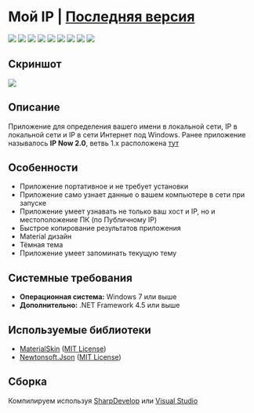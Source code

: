 # Мой IP | [Последняя версия](https://github.com/Zalexanninev15/MyIP/releases/latest)

[![](https://img.shields.io/badge/OS-Windows-informational)](https://github.com/Zalexanninev15/MyIP)
[![](https://img.shields.io/badge/written_on-.NET_Framework_4.5-512BD4.svg?logo=dotnet)](https://dotnet.microsoft.com/download/dotnet-framework/net45)
[![](https://img.shields.io/badge/written_on-CSharp-239120.svg?logo=csharp)](https://github.com/Zalexanninev15/MyIP)
[![](https://img.shields.io/github/v/release/Zalexanninev15/MyIP)](https://github.com/Zalexanninev15/MyIP/releases/latest)
[![](https://img.shields.io/github/downloads/Zalexanninev15/MyIP/total.svg)](https://github.com/Zalexanninev15/MyIP/releases)
[![](https://img.shields.io/github/last-commit/Zalexanninev15/MyIP)](https://github.com/Zalexanninev15/MyIP/commits/master)
[![](https://img.shields.io/github/stars/Zalexanninev15/MyIP.svg)](https://github.com/Zalexanninev15/MyIP/stargazers)
[![](https://img.shields.io/badge/license-MIT-blue.svg)](LICENSE)
[![](https://img.shields.io/badge/Donate-FFDD00.svg?logo=buymeacoffee&logoColor=black)](https://z15.neocities.org/donate)

## Скриншот

![](https://github.com/Zalexanninev15/MyIP/blob/master/Screenshot.png?raw=true)

## Описание

Приложение для определения вашего имени в локальной сети, IP в локальной сети и IP в сети Интернет под Windows. Ранее приложение называлось **IP Now 2.0**, ветвь 1.x расположена [тут](https://github.com/Zalexanninev15/IP-Now)

## Особенности

* Приложение портативное и не требует установки
* Приложение само узнает данные о вашем компьютере в сети при запуске
* Приложение умеет узнавать не только ваш хост и IP, но и местоположение ПК (по Публичному IP)
* Быстрое копирование результатов приложения
* Material дизайн
* Тёмная тема
* Приложение умеет запоминать текущую тему

## Системные требования

* **Операционная система:** Windows 7 или выше
* **Дополнительно:** .NET Framework 4.5 или выше

## Используемые библиотеки 

* [MaterialSkin](https://github.com/IgnaceMaes/MaterialSkin) ([MIT License](https://github.com/IgnaceMaes/MaterialSkin/blob/master/LICENSE))
* [Newtonsoft.Json](https://github.com/JamesNK/Newtonsoft.Json) ([MIT License](https://github.com/JamesNK/Newtonsoft.Json/blob/master/LICENSE.md))

## Сборка
 
Компилируем используя [SharpDevelop](https://sourceforge.net/projects/sharpdevelop) или [Visual Studio](https://visualstudio.microsoft.com/vs)
